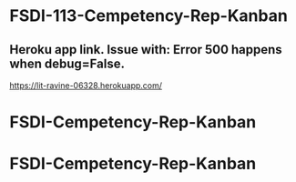 # FSDI-113-Cempetency-Rep-Kanban

## Heroku app link. Issue with: Error 500 happens when debug=False. 
https://lit-ravine-06328.herokuapp.com/
# FSDI-Cempetency-Rep-Kanban
# FSDI-Cempetency-Rep-Kanban
